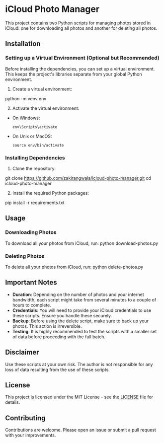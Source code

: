 # iCloud Photo Manager

This project contains two Python scripts for managing photos stored in iCloud: one for downloading all photos and another for deleting all photos. 

## Installation

### Setting up a Virtual Environment (Optional but Recommended)

Before installing the dependencies, you can set up a virtual environment. This keeps the project's libraries separate from your global Python environment.

1. Create a virtual environment:

python -m venv env


2. Activate the virtual environment:

- On Windows:

  ```
  env\Scripts\activate
  ```

- On Unix or MacOS:

  ```
  source env/bin/activate
  ```

### Installing Dependencies

1. Clone the repository:

git clone https://github.com/zakirangwala/icloud-photo-manager.git
cd icloud-photo-manager


2. Install the required Python packages:

pip install -r requirements.txt


## Usage

### Downloading Photos

To download all your photos from iCloud, run:
python download-photos.py


### Deleting Photos

To delete all your photos from iCloud, run:
python delete-photos.py


## Important Notes

- **Duration**: Depending on the number of photos and your internet bandwidth, each script might take from several minutes to a couple of hours to complete.
- **Credentials**: You will need to provide your iCloud credentials to use these scripts. Ensure you handle these securely.
- **Backup**: Before using the delete script, make sure to back up your photos. This action is irreversible.
- **Testing**: It is highly recommended to test the scripts with a smaller set of data before proceeding with the full batch.

## Disclaimer

Use these scripts at your own risk. The author is not responsible for any loss of data resulting from the use of these scripts.

## License

This project is licensed under the MIT License - see the [LICENSE](LICENSE) file for details.

## Contributing

Contributions are welcome. Please open an issue or submit a pull request with your improvements.
